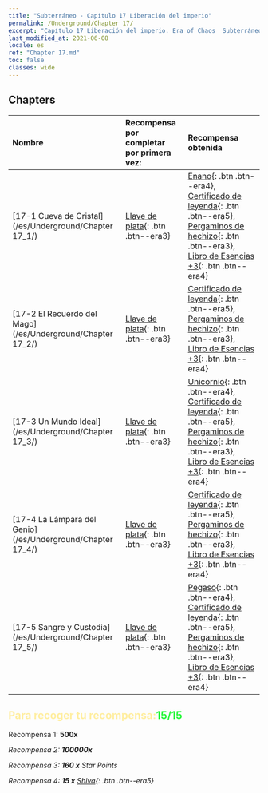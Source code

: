 ```yaml
---
title: "Subterráneo - Capítulo 17 Liberación del imperio"
permalink: /Underground/Chapter 17/
excerpt: "Capítulo 17 Liberación del imperio. Era of Chaos  Subterráneo - Capítulo 17. Liberación del imperio"
last_modified_at: 2021-06-08
locale: es
ref: "Chapter 17.md"
toc: false
classes: wide
---
```


## Chapters

  | Nombre |  Recompensa por completar por primera vez: | Recompensa obtenida |
  |:------------|:------------|:------------| 
  | [17-1 Cueva de Cristal](/es/Underground/Chapter 17_1/) | [Llave de plata](/ItemsES/con_693/){: .btn .btn--era3} | [Enano](/ItemsES/unt_200/){: .btn .btn--era4}, [Certificado de leyenda](/ItemsES/mat_67/){: .btn .btn--era5}, [Pergaminos de hechizo](/ItemsES/con_694/){: .btn .btn--era3}, [Libro de Esencias +3](/ItemsES/mat_60/){: .btn .btn--era4} |
  | [17-2 El Recuerdo del Mago](/es/Underground/Chapter 17_2/) | [Llave de plata](/ItemsES/con_693/){: .btn .btn--era3} | [Certificado de leyenda](/ItemsES/mat_67/){: .btn .btn--era5}, [Pergaminos de hechizo](/ItemsES/con_694/){: .btn .btn--era3}, [Libro de Esencias +3](/ItemsES/mat_60/){: .btn .btn--era4} |
  | [17-3 Un Mundo Ideal](/es/Underground/Chapter 17_3/) | [Llave de plata](/ItemsES/con_693/){: .btn .btn--era3} | [Unicornio](/ItemsES/unt_204/){: .btn .btn--era4}, [Certificado de leyenda](/ItemsES/mat_67/){: .btn .btn--era5}, [Pergaminos de hechizo](/ItemsES/con_694/){: .btn .btn--era3}, [Libro de Esencias +3](/ItemsES/mat_60/){: .btn .btn--era4} |
  | [17-4 La Lámpara del Genio](/es/Underground/Chapter 17_4/) | [Llave de plata](/ItemsES/con_693/){: .btn .btn--era3} | [Certificado de leyenda](/ItemsES/mat_67/){: .btn .btn--era5}, [Pergaminos de hechizo](/ItemsES/con_694/){: .btn .btn--era3}, [Libro de Esencias +3](/ItemsES/mat_60/){: .btn .btn--era4} |
  | [17-5 Sangre y Custodia](/es/Underground/Chapter 17_5/) | [Llave de plata](/ItemsES/con_693/){: .btn .btn--era3} | [Pegaso](/ItemsES/unt_202/){: .btn .btn--era4}, [Certificado de leyenda](/ItemsES/mat_67/){: .btn .btn--era5}, [Pergaminos de hechizo](/ItemsES/con_694/){: .btn .btn--era3}, [Libro de Esencias +3](/ItemsES/mat_60/){: .btn .btn--era4} |


## <span style="color: #ffeea0">Para recoger tu recompensa:</span><span style="color: #27f73a">15/15</span>

 Recompensa 1:  **500x** <i class="fas fa-gem"/>

 Recompensa 2:  **100000x** <i class="fas fa-coins"/>

 Recompensa 3: **160 x** Star Points

 Recompensa 4: **15 x** [Shiva](/ItemsES/her_376/){: .btn .btn--era5}

